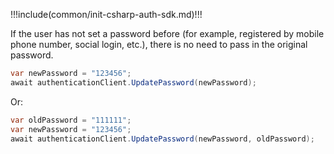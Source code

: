 !!!include(common/init-csharp-auth-sdk.md)!!!

If the user has not set a password before (for example, registered by mobile phone number, social login, etc.), there is no need to pass in the original password.

```csharp
var newPassword = "123456";
await authenticationClient.UpdatePassword(newPassword);

```

Or:

```csharp
var oldPassword = "111111";
var newPassword = "123456";
await authenticationClient.UpdatePassword(newPassword, oldPassword);
```
